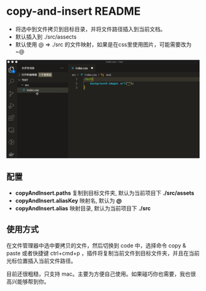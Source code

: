 # copy-and-insert README

- 将选中到文件拷贝到目标目录，并将文件路径插入到当前文档。
- 默认插入到 ./src/assects
- 默认使用 @ => ./src 的文件映射，如果是在css里使用图片，可能需要改为~@

![demo](https://github.com/gp5251/copy_and_insert/blob/master/res/demo.gif)

## 配置

- **copyAndInsert.paths** 复制到目标文件夹, 默认为当前项目下 **./src/assets**
- **copyAndInsert.aliasKey** 映射名, 默认为 **@**
- **copyAndInsert.alias** 映射目录, 默认为当前项目下 **./src**

## 使用方式

在文件管理器中选中要拷贝的文件，然后切换到 code 中，选择命令 copy & paste 或者快捷键 ctrl+cmd+p ，插件将复制当前文件到目标文件夹，并且在当前光标位置插入当前文件路径。

目前还很粗糙，只支持 mac。主要为方便自己使用。如果碰巧你也需要，我也很高兴能够帮到你。
